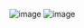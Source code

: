 ![image](https://user-images.githubusercontent.com/60442877/221090192-468e4feb-8f25-4981-9f6b-7c2f3cee5891.png)
![image](https://user-images.githubusercontent.com/60442877/221090230-03f6f7c7-4285-4e2e-a710-e7ca3ef53f64.png)
